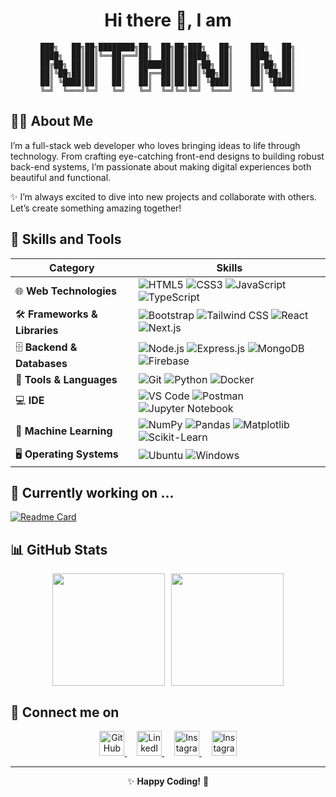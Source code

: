 <div align="center">
  
# Hi there 👋, I am

```
███╗   ██╗██╗████████╗██╗  ██╗██╗███╗   ██╗    ███╗   ██╗
████╗  ██║██║╚══██╔══╝██║  ██║██║████╗  ██║    ████╗  ██║
██╔██╗ ██║██║   ██║   ███████║██║██╔██╗ ██║    ██╔██╗ ██║
██║╚██╗██║██║   ██║   ██╔══██║██║██║╚██╗██║    ██║╚██╗██║
██║ ╚████║██║   ██║   ██║  ██║██║██║ ╚████║    ██║ ╚████║
╚═╝  ╚═══╝╚═╝   ╚═╝   ╚═╝  ╚═╝╚═╝╚═╝  ╚═══╝    ╚═╝  ╚═══╝
```

<div align="start">
  
## 🧙‍♂️ About Me

I’m a full-stack web developer who loves bringing ideas to life through technology. From crafting eye-catching front-end designs to building robust back-end systems, I’m passionate about making digital experiences both beautiful and functional.

✨ I’m always excited to dive into new projects and collaborate with others. Let’s create something amazing together!

</div>

<div align="start">

## 🔧 Skills and Tools

</div>

| **Category**                | **Skills**                                                                                                                                                                    |
|-----------------------------|--------------------------------------------------------------------------------------------------------------------------------------------------------------------------------|
| 🌐 **Web Technologies**     | ![HTML5](https://img.shields.io/badge/HTML5-%23E34F26.svg?style=flat&logo=html5&logoColor=white) ![CSS3](https://img.shields.io/badge/CSS3-%231572B6.svg?style=flat&logo=css3&logoColor=white) ![JavaScript](https://img.shields.io/badge/JavaScript-%23F7DF1E.svg?style=flat&logo=javascript&logoColor=black) ![TypeScript](https://img.shields.io/badge/TypeScript-%232B7489.svg?style=flat&logo=typescript&logoColor=white) |
| 🛠️ **Frameworks & Libraries** | ![Bootstrap](https://img.shields.io/badge/Bootstrap-%23563D7C.svg?style=flat&logo=bootstrap&logoColor=white) ![Tailwind CSS](https://img.shields.io/badge/Tailwind_CSS-%2338B2AC.svg?style=flat&logo=tailwindcss&logoColor=white) ![React](https://img.shields.io/badge/React-%2361DAFB.svg?style=flat&logo=react&logoColor=black) ![Next.js](https://img.shields.io/badge/Next.js-%23000000.svg?style=flat&logo=next.js&logoColor=white) |
| 🗄️ **Backend & Databases**  | ![Node.js](https://img.shields.io/badge/Node.js-%2343853D.svg?style=flat&logo=node.js&logoColor=white) ![Express.js](https://img.shields.io/badge/Express.js-%23000000.svg?style=flat&logo=express&logoColor=white) ![MongoDB](https://img.shields.io/badge/MongoDB-%2347A248.svg?style=flat&logo=mongodb&logoColor=white) ![Firebase](https://img.shields.io/badge/Firebase-%23FFCA28.svg?style=flat&logo=firebase&logoColor=black) |
| 🧰 **Tools & Languages**    | ![Git](https://img.shields.io/badge/Git-%23F05032.svg?style=flat&logo=git&logoColor=white) ![Python](https://img.shields.io/badge/Python-%2334D058.svg?style=flat&logo=python&logoColor=white) ![Docker](https://img.shields.io/badge/Docker-%230db7ed.svg?style=flat&logo=docker&logoColor=white) |
| 💻 **IDE**                     | ![VS Code](https://img.shields.io/badge/VS_Code-%23007ACC.svg?style=flat&logo=visual-studio-code&logoColor=white) ![Postman](https://img.shields.io/badge/Postman-%23FF6C37.svg?style=flat&logo=postman&logoColor=white) ![Jupyter Notebook](https://img.shields.io/badge/Jupyter_Notebook-%23F37626.svg?style=flat&logo=jupyter&logoColor=white) |
| 🤖 **Machine Learning**     | ![NumPy](https://img.shields.io/badge/NumPy-%23013243.svg?style=flat&logo=numpy&logoColor=white) ![Pandas](https://img.shields.io/badge/Pandas-%23150458.svg?style=flat&logo=pandas&logoColor=white) ![Matplotlib](https://img.shields.io/badge/Matplotlib-%2300A3E0.svg?style=flat&logo=matplotlib&logoColor=white) ![Scikit-Learn](https://img.shields.io/badge/Scikit_Learn-%23F7931E.svg?style=flat&logo=scikit-learn&logoColor=white) |
| 🖥️ **Operating Systems**    | ![Ubuntu](https://img.shields.io/badge/Ubuntu-%23E95420.svg?style=flat&logo=ubuntu&logoColor=white) ![Windows](https://img.shields.io/badge/Windows-%23008CFF.svg?style=flat&logo=windows&logoColor=white) |

<div align="start">
  
## 🚀 Currently working on ...

[![Readme Card](https://github-readme-stats.vercel.app/api/pin/?username=NITHIN3387&repo=SIGMA-UI)](https://github.com/NITHIN3387/SIGMA-UI-Component-Manager)

</div>

<div align="start">

## 📊 GitHub Stats

</div>

<div>
  <div style="display: flex; justify-content: center; gap: 10px;">
    <img height="180em" src="https://github-readme-stats.vercel.app/api?username=NITHIN3387&show_icons=true&theme=merko" />
    <img height="180em" src="https://github-readme-stats.vercel.app/api/top-langs/?username=NITHIN3387&layout=compact&theme=merko" />
  </div>
</div>

<!-- ## 🕵️‍♂️ Secret Section
You've found the hidden treasure! Here's a [link](https://yourwebsite.com/secret) to something cool I’ve been working on! -->

<div align="start">

## 📱 Connect me on

</div>

  <a href="https://github.com/NITHIN3387">
    <img src="https://upload.wikimedia.org/wikipedia/commons/9/91/Octicons-mark-github.svg" alt="GitHub" width="40" height="40" />
  </a>
  &nbsp;
  &nbsp;
  <a href="https://www.linkedin.com/in/nithin-n-a218b3228/">
    <img src="https://upload.wikimedia.org/wikipedia/commons/8/81/LinkedIn_icon.svg" alt="LinkedIn" width="40" height="40" />
  </a>
  &nbsp;
  &nbsp;
  <a href="https://www.instagram.com/nithin__n._/">
    <img src="https://upload.wikimedia.org/wikipedia/commons/a/a5/Instagram_icon.png" alt="Instagram" width="40" height="40" />
  </a>
  &nbsp;
  &nbsp;
  <a href="mailto:nithinn9980@gmail.com">
    <img src="https://upload.wikimedia.org/wikipedia/commons/7/7e/Gmail_icon_%282020%29.svg" alt="Instagram" width="40" height="40" />
  </a>

---
✨ **Happy Coding!** 🚀
</div>

